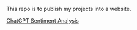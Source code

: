 This repo is to publish my projects into a website.

[ChatGPT Sentiment Analysis](./ChatGPT_sentiment_analysis/main.ipynb)